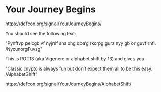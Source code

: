 # Your Journey Begins

https://defcon.org/signal/YourJourneyBegins/

You should see the following text: 

"Pynffvp pelcgb vf nyjnlf sha ohg qba’g rkcrpg gurz nyy gb or guvf rnfl.
/NycunorgFuvsg"

This is ROT13 (aka Vigenere or alphabet shift by 13) and gives you

"Classic crypto is always fun but don’t expect them all to be this easy.
/AlphabetShift"

https://defcon.org/signal/YourJourneyBegins/AlphabetShift/
